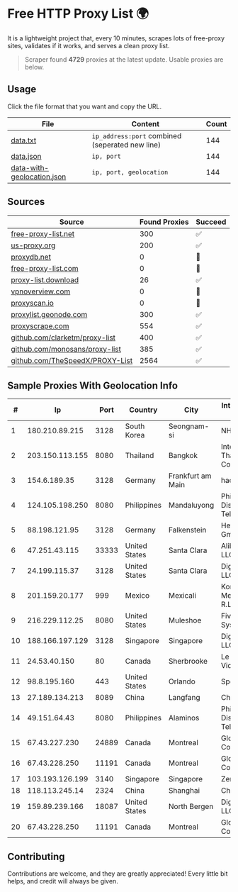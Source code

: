 
# Free HTTP Proxy List 🌍

It is a lightweight project that, every 10 minutes, scrapes lots of free-proxy sites, validates if it works, and serves a clean proxy list.


> Scraper found **4729** proxies at the latest update. Usable proxies are below.

## Usage

Click the file format that you want and copy the URL.


|File|Content|Count|
|----|-------|-----|
|[data.txt](https://raw.githubusercontent.com/themiralay/Proxy-List-World/master/data.txt)|`ip_address:port` combined (seperated new line)|144|
|[data.json](https://raw.githubusercontent.com/themiralay/Proxy-List-World/master/data.json)|`ip, port`|144|
|[data-with-geolocation.json](https://raw.githubusercontent.com/themiralay/Proxy-List-World/master/data-with-geolocation.json)|`ip, port, geolocation`|144|

## Sources

|Source|Found Proxies|Succeed|
|------|-------------|-------|
|[free-proxy-list.net](https://free-proxy-list.net)|300|✅|
|[us-proxy.org](https://www.us-proxy.org)|200|✅|
|[proxydb.net](http://proxydb.net)|0|🚫|
|[free-proxy-list.com](https://free-proxy-list.com/?page=&port=&type%5B%5D=http&type%5B%5D=https&up_time=0&search=Search)|0|🚫|
|[proxy-list.download](https://www.proxy-list.download/HTTP)|26|✅|
|[vpnoverview.com](https://vpnoverview.com/privacy/anonymous-browsing/free-proxy-servers)|0|🚫|
|[proxyscan.io](https://www.proxyscan.io)|0|🚫|
|[proxylist.geonode.com](https://proxylist.geonode.com/api/proxy-list?limit=300&page=1&sort_by=lastChecked&sort_type=desc&protocols=http,https)|300|✅|
|[proxyscrape.com](https://api.proxyscrape.com/v2/?request=displayproxies&protocol=http&timeout=10000&country=all&ssl=all&anonymity=all)|554|✅|
|[github.com/clarketm/proxy-list](https://raw.githubusercontent.com/clarketm/proxy-list/master/proxy-list-raw.txt)|400|✅|
|[github.com/monosans/proxy-list](https://raw.githubusercontent.com/monosans/proxy-list/main/proxies/http.txt)|385|✅|
|[github.com/TheSpeedX/PROXY-List](https://raw.githubusercontent.com/TheSpeedX/PROXY-List/master/http.txt)|2564|✅|


## Sample Proxies With Geolocation Info

|#|Ip|Port|Country|City|Internet Service Provider|
|-|--|----|-------|----|-------------------------|
|1|180.210.89.215|3128|South Korea|Seongnam-si|NHNCLOUD|
|2|203.150.113.155|8080|Thailand|Bangkok|Internet Thailand Company Ltd.|
|3|154.6.189.35|3128|Germany|Frankfurt am Main|haoxiangyun|
|4|124.105.198.250|8080|Philippines|Mandaluyong|Philippine Long Distance Telephone Co.|
|5|88.198.121.95|3128|Germany|Falkenstein|Hetzner Online GmbH|
|6|47.251.43.115|33333|United States|Santa Clara|Alibaba Cloud LLC|
|7|24.199.115.37|3128|United States|Santa Clara|DigitalOcean, LLC|
|8|201.159.20.177|999|Mexico|Mexicali|Konecta de Mexico, S. de R.L. de C.V.|
|9|216.229.112.25|8080|United States|Muleshoe|Five Area Systems, LLC|
|10|188.166.197.129|3128|Singapore|Singapore|DigitalOcean, LLC|
|11|24.53.40.150|80|Canada|Sherbrooke|Le Groupe Videotron Ltee|
|12|98.8.195.160|443|United States|Orlando|Spectrum|
|13|27.189.134.213|8089|China|Langfang|Chinanet|
|14|49.151.64.43|8080|Philippines|Alaminos|Philippine Long Distance Telephone Co.|
|15|67.43.227.230|24889|Canada|Montreal|GloboTech Communications|
|16|67.43.228.250|11191|Canada|Montreal|GloboTech Communications|
|17|103.193.126.199|3140|Singapore|Singapore|Zenlayer Inc|
|18|118.113.245.14|2324|China|Shanghai|Chinanet|
|19|159.89.239.166|18087|United States|North Bergen|DigitalOcean, LLC|
|20|67.43.228.250|11191|Canada|Montreal|GloboTech Communications|



## Contributing

Contributions are welcome, and they are greatly appreciated! Every
little bit helps, and credit will always be given.

